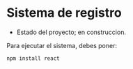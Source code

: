 <h1> Sistema de registro</h1>

- Estado del proyecto; en construccion.

Para ejecutar el sistema, debes poner:

```npm install react```

